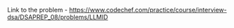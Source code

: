 Link to the problem - https://www.codechef.com/practice/course/interview-dsa/DSAPREP_08/problems/LLMID
